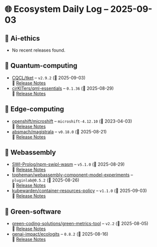 # 🌐 Ecosystem Daily Log – 2025-09-03

## 🔹 Ai-ethics
- No recent releases found.

## 🔹 Quantum-computing
- [CQCL/tket](https://github.com/CQCL/tket/releases/tag/v2.9.2) – `v2.9.2` (📅 2025-09-03)  
  🔗 [Release Notes](https://github.com/CQCL/tket/releases/tag/v2.9.2)
- [cirKITers/qml-essentials](https://github.com/cirKITers/qml-essentials/releases/tag/0.1.36) – `0.1.36` (📅 2025-08-29)  
  🔗 [Release Notes](https://github.com/cirKITers/qml-essentials/releases/tag/0.1.36)

## 🔹 Edge-computing
- [openshift/microshift](https://github.com/openshift/microshift/releases/tag/microshift-4.12.10) – `microshift-4.12.10` (📅 2023-04-03)  
  🔗 [Release Notes](https://github.com/openshift/microshift/releases/tag/microshift-4.12.10)
- [absmach/magistrala](https://github.com/absmach/magistrala/releases/tag/v0.18.0) – `v0.18.0` (📅 2025-08-21)  
  🔗 [Release Notes](https://github.com/absmach/magistrala/releases/tag/v0.18.0)

## 🔹 Webassembly
- [SWI-Prolog/npm-swipl-wasm](https://github.com/SWI-Prolog/npm-swipl-wasm/releases/tag/v5.1.0) – `v5.1.0` (📅 2025-08-29)  
  🔗 [Release Notes](https://github.com/SWI-Prolog/npm-swipl-wasm/releases/tag/v5.1.0)
- [topheman/webassembly-component-model-experiments](https://github.com/topheman/webassembly-component-model-experiments/releases/tag/pluginlab%400.5.2) – `pluginlab@0.5.2` (📅 2025-08-26)  
  🔗 [Release Notes](https://github.com/topheman/webassembly-component-model-experiments/releases/tag/pluginlab%400.5.2)
- [kubewarden/container-resources-policy](https://github.com/kubewarden/container-resources-policy/releases/tag/v1.1.0) – `v1.1.0` (📅 2025-09-03)  
  🔗 [Release Notes](https://github.com/kubewarden/container-resources-policy/releases/tag/v1.1.0)

## 🔹 Green-software
- [green-coding-solutions/green-metrics-tool](https://github.com/green-coding-solutions/green-metrics-tool/releases/tag/v2.2) – `v2.2` (📅 2025-08-05)  
  🔗 [Release Notes](https://github.com/green-coding-solutions/green-metrics-tool/releases/tag/v2.2)
- [genai-impact/ecologits](https://github.com/genai-impact/ecologits/releases/tag/0.8.2) – `0.8.2` (📅 2025-08-16)  
  🔗 [Release Notes](https://github.com/genai-impact/ecologits/releases/tag/0.8.2)
